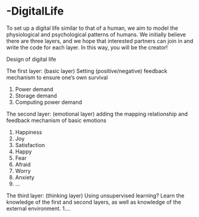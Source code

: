 # -DigitalLife
To set up a digital life similar to that of a human, we aim to model the physiological and psychological patterns of humans. We initially believe there are three layers, and we hope that interested partners can join in and write the code for each layer. In this way, you will be the creator!


Design of digital life

The first layer: (basic layer) Setting (positive/negative) feedback mechanism to ensure one’s own survival
  1.  Power demand
  2.  Storage demand
  3.  Computing power demand

The second layer: (emotional layer) adding the mapping relationship and feedback mechanism of basic emotions
  1. Happiness
  2. Joy
  3. Satisfaction
  4. Happy
  5. Fear
  6. Afraid
  7. Worry
  8. Anxiety
  9. …

The third layer: (thinking layer) Using unsupervised learning? Learn the knowledge of the first and second layers, as well as knowledge of the external environment.
  1....
